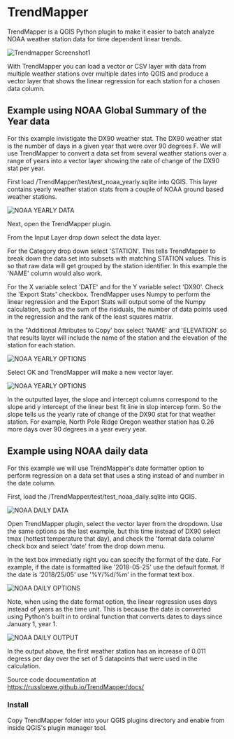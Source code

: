 # TrendMapper
TrendMapper is a QGIS Python plugin to make it easier to batch analyze NOAA weather station data for time dependent linear 
trends. 

![Trendmapper Screenshot1](https://russloewe.github.io/TrendMapper/pics/trendmapper_whole.png)

With TrendMapper you can load a vector or CSV layer with data from multiple weather stations over multiple 
dates into QGIS and produce a vector layer that shows the linear regression for each station for a chosen data column. 


## Example using NOAA Global Summary of the Year data
For this example invistigate the DX90 weather stat. The DX90 weather stat is the number of days in a given year
that were over 90 degrees F. We will use TrendMapper to convert a data set from several weather stations over 
a range of years into a vector layer showing the rate of change of the DX90 stat per year.

First load /TrendMapper/test/test_noaa_yearly.sqlite into QGIS. This layer contains yearly weather station stats from 
a couple of NOAA ground based weather stations.

![NOAA YEARLY DATA](https://russloewe.github.io/TrendMapper/pics/example_data.png)

Next, open the TrendMapper plugin.

From the Input Layer drop down select the data layer. 

For the Category drop down select 'STATION'. This tells TrendMapper to break down the data set into subsets with matching STATION values. This is so that raw data will get grouped by the station identifier. In this example the 'NAME' column would also work.

For the X variable select 'DATE' and for the Y variable select 'DX90'. Check the 'Export Stats' checkbox. TrendMapper 
uses Numpy to perform the linear regression and the Export Stats will output some of the Numpy calculation, such as 
the sum of the risiduals, the number of data points used in the regression and the rank of the least squares matrix.

In the "Additional Attributes to Copy' box select 'NAME' and 'ELEVATION' so that results layer will include the 
name of the station and the elevation of the station for each station. 

![NOAA YEARLY OPTIONS](https://russloewe.github.io/TrendMapper/pics/example_options.png)

Select OK and TrendMapper will make a new vector layer.

![NOAA YEARLY OPTIONS](https://russloewe.github.io/TrendMapper/pics/example_output.png)

In the outputted layer, the slope and intercept columns correspond to the slope and y intercept of the linear
best fit line in slop intercep form. So the slope tells us the yearly rate of change of the DX90 stat for that
weather station. For example, North Pole Ridge Oregon weather station has 0.26 more days over 90 degrees in a 
year every year.

## Example using NOAA daily data
For this example we will use TrendMapper's date formatter option to perform regression on a data set that uses 
a sting instead of and number in the date column.

First, load the /TrendMapper/test/test_noaa_daily.sqlite into QGIS.


![NOAA DAILY DATA](https://russloewe.github.io/TrendMapper/pics/example_daily_data.png)

Open TrendMapper plugin, select the vector layer from the dropdown. Use the same options as the last example, but this 
time instead of DX90 select tmax (hottest temperature that day), and check the 'format data column' check box and select 
'date' from the drop down menu. 

In the text box immediatly right you can specify the format of the date. For example, if the
date is formatted like '2018-05-25' use the default format. If the date is '2018/25/05' use '%Y/%d/%m' in the format text 
box.


![NOAA DAILY OPTIONS](https://russloewe.github.io/TrendMapper/pics/example_daily_options.png)

Note, when using the date format option, the linear regression uses days instead of years as the time unit. This is because 
the date is converted using Python's built in to ordinal function that converts dates to days since January 1, year 1.


![NOAA DAILY OUTPUT](https://russloewe.github.io/TrendMapper/pics/example_daily_output.png)

In the output above, the first weather station has an increase of 0.011 degress per day over the set of 5 datapoints that 
were used in the calculation.


Source code documentation at https://russloewe.github.io/TrendMapper/docs/

### Install
Copy TrendMapper folder into your QGIS plugins directory and enable from inside QGIS's plugin manager tool.
